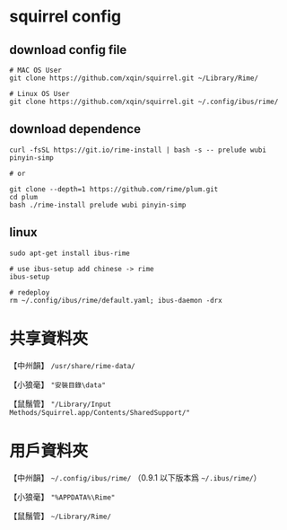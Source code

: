 # squirrel config


## download config file
```
# MAC OS User
git clone https://github.com/xqin/squirrel.git ~/Library/Rime/

# Linux OS User
git clone https://github.com/xqin/squirrel.git ~/.config/ibus/rime/
```

## download dependence

```
curl -fsSL https://git.io/rime-install | bash -s -- prelude wubi pinyin-simp

# or

git clone --depth=1 https://github.com/rime/plum.git
cd plum
bash ./rime-install prelude wubi pinyin-simp
```

## linux

```
sudo apt-get install ibus-rime

# use ibus-setup add chinese -> rime
ibus-setup

# redeploy
rm ~/.config/ibus/rime/default.yaml; ibus-daemon -drx
```

# 共享資料夾

【中州韻】 `/usr/share/rime-data/`

【小狼毫】 `"安裝目錄\data"`

【鼠鬚管】 `"/Library/Input Methods/Squirrel.app/Contents/SharedSupport/"`


# 用戶資料夾


【中州韻】 `~/.config/ibus/rime/` （0.9.1 以下版本爲 `~/.ibus/rime/`）

【小狼毫】 `"%APPDATA%\Rime"`

【鼠鬚管】 `~/Library/Rime/`
